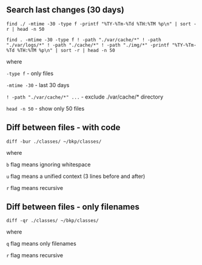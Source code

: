 ## Search last changes (30 days)

    find ./ -mtime -30 -type f -printf "%TY-%Tm-%Td %TH:%TM %p\n" | sort -r | head -n 50

    find . -mtime -30 -type f ! -path "./var/cache/*" ! -path "./var/logs/*" ! -path "./cache/*" ! -path "./img/*" -printf "%TY-%Tm-%Td %TH:%TM %p\n" | sort -r | head -n 50
    
where

`-type f` - only files

`-mtime -30` - last 30 days

`! -path "./var/cache/*" ...` - exclude ./var/cache/* directory

`head -n 50` - show only 50 files


## Diff between files - with code
    diff -bur ./classes/ ~/bkp/classes/
 
where

`b` flag means ignoring whitespace

`u` flag means a unified context (3 lines before and after)

`r` flag means recursive

## Diff between files - only filenames
    diff -qr ./classes/ ~/bkp/classes/
 
where

`q` flag means only filenames

`r` flag means recursive

